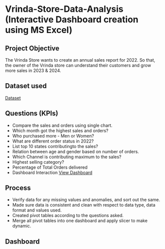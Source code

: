 # Vrinda-Store-Data-Analysis (Interactive Dashboard creation using MS Excel)
## Project Objective
The Vrinda Store wants to create an annual sales report for 2022. So that, the owner of the Vrinda store can understand their customers and grow more sales in 2023 & 2024.


## Dataset used
<a href="https://github.com/srikanthdevukar/Data-Analysis---Dashboard/blob/main/Vrinda%20Data%20Analysis.xlsx" > Dataset</a>

## Questions (KPIs)

-	Compare the sales and orders using single chart.
-	Which month got the highest sales and orders?
-	Who purchased more - Men or Women?
-	What are different order status in 2022?
-	List top 10 states contributingto the sales?
- Relation between age and gender based on number of orders.
-	Which Channel is contributing maximum to the sales?
-	Highest selling category?
-	Percentage of Total Orders delivered
-  Dashboard Interaction <a href="https://github.com/srikanthdevukar/Data-Analysis---Dashboard/blob/main/Screenshot%202025-09-25%20221126.png">View Dashboard</a>

## Process
-	Verify data for any missing values and anomalies, and sort out the same.
-	Made sure data is consistent and clean with respect to data type, data format and values used.
-	Created pivot tables according to the questions asked.
-	Merge all pivot tables into one dashboard and apply slicer to make dynamic.

## Dashboard


